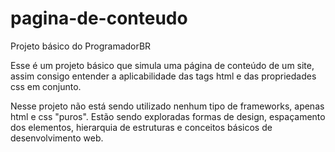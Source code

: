 # pagina-de-conteudo
 Projeto básico do ProgramadorBR

 Esse é um projeto básico que simula uma página de conteúdo de um site, assim consigo entender a aplicabilidade das tags html e das propriedades css em conjunto.

 Nesse projeto não está sendo utilizado nenhum tipo de frameworks, apenas html e css "puros".
 Estão sendo exploradas formas de design, espaçamento dos elementos, hierarquia de estruturas e conceitos básicos de desenvolvimento web.

